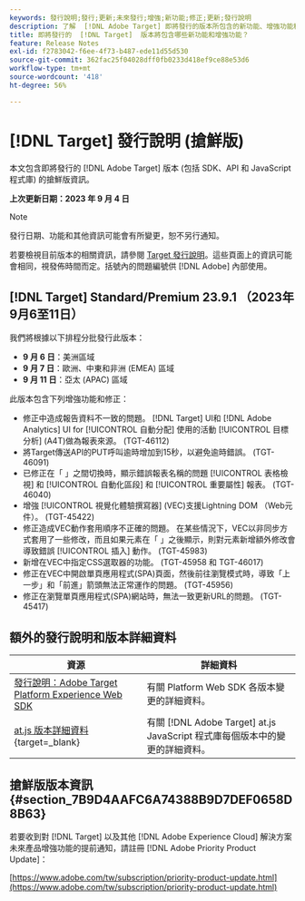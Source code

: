 ```yaml
---
keywords: 發行說明;發行;更新;未來發行;增強;新功能;修正;更新;發行說明
description: 了解  [!DNL Adobe Target] 即將發行的版本所包含的新功能、增強功能和修正，其中包括 SDK、API 和 JavaScript 程式庫。
title: 即將發行的  [!DNL Target]  版本將包含哪些新功能和增強功能？
feature: Release Notes
exl-id: f2783042-f6ee-4f73-b487-ede11d55d530
source-git-commit: 362fac25f04028dff0fb0233d418ef9ce88e53d6
workflow-type: tm+mt
source-wordcount: '418'
ht-degree: 56%

---
```


# [!DNL Target] 發行說明 (搶鮮版)

本文包含即將發行的 [!DNL Adobe Target] 版本 (包括 SDK、API 和 JavaScript 程式庫) 的搶鮮版資訊。

**上次更新日期：2023 年 9 月 4 日**

>[!NOTE]
>
>發行日期、功能和其他資訊可能會有所變更，恕不另行通知。
>
>若要檢視目前版本的相關資訊，請參閱 [Target 發行說明](release-notes.md)。這些頁面上的資訊可能會相同，視發佈時間而定。括號內的問題編號供 [!DNL Adobe] 內部使用。

## [!DNL Target] Standard/Premium 23.9.1 （2023年9月6至11日）

我們將根據以下排程分批發行此版本：

* **9 月 6 日**：美洲區域
* **9 月 7 日**：歐洲、中東和非洲 (EMEA) 區域
* **9 月 11 日**：亞太 (APAC) 區域

此版本包含下列增強功能和修正：

* 修正中造成報告資料不一致的問題。 [!DNL Target] UI和 [!DNL Adobe Analytics] UI for [!UICONTROL 自動分配] 使用的活動 [!UICONTROL 目標分析] (A4T)做為報表來源。 (TGT-46112)
* 將Target傳送API的PUT呼叫逾時增加到15秒，以避免逾時錯誤。 (TGT-46091)
* 已修正在「 」之間切換時，顯示錯誤報表名稱的問題 [!UICONTROL 表格檢視] 和 [!UICONTROL 自動化區段] 和 [!UICONTROL 重要屬性] 報表。 (TGT-46040)
* 增強 [!UICONTROL 視覺化體驗撰寫器] (VEC)支援Lightning DOM （Web元件）。 (TGT-45422)
* 修正造成VEC動作套用順序不正確的問題。 在某些情況下，VEC以非同步方式套用了一些修改，而且如果元素在「 」之後顯示，則對元素新增額外修改會導致錯誤 [!UICONTROL 插入] 動作。 (TGT-45983)
* 新增在VEC中指定CSS選取器的功能。 (TGT-45958 和 TGT-46017)
* 修正在VEC中開啟單頁應用程式(SPA)頁面，然後前往瀏覽模式時，導致「上一步」和「前進」箭頭無法正常運作的問題。 (TGT-45956)
* 修正在瀏覽單頁應用程式(SPA)網站時，無法一致更新URL的問題。 (TGT-45417)

## 額外的發行說明和版本詳細資料

| 資源 | 詳細資料 |
|--- |--- |
| [發行說明：Adobe Target Platform Experience Web SDK](https://experienceleague.adobe.com/docs/experience-platform/edge/release-notes.html?lang=zh-Hant) | 有關 Platform Web SDK 各版本變更的詳細資料。 |
| [at.js 版本詳細資料](https://experienceleague.corp.adobe.com/docs/target-dev/developer/client-side/at-js-implementation/target-atjs-versions.html){target=_blank} | 有關 [!DNL Adobe Target] at.js JavaScript 程式庫每個版本中的變更的詳細資料。 |

## 搶鮮版版本資訊 {#section_7B9D4AAFC6A74388B9D7DEF0658D8B63}

若要收到對 [!DNL Target] 以及其他 [!DNL Adobe Experience Cloud] 解決方案未來產品增強功能的提前通知，請註冊 [!DNL Adobe Priority Product Update]：

[https://www.adobe.com/tw/subscription/priority-product-update.html](https://www.adobe.com/tw/subscription/priority-product-update.html)
